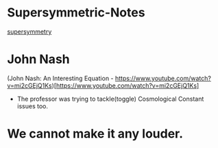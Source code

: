 # Supersymmetric-Notes

[supersymmetry](https://home.cern/science/physics/supersymmetry)

# John Nash
(John Nash: An Interesting Equation - https://www.youtube.com/watch?v=mi2cGEjQ1Ks)[https://www.youtube.com/watch?v=mi2cGEjQ1Ks]

- The professor was trying to tackle(toggle) Cosmological Constant issues too.

# We cannot make it any louder.
